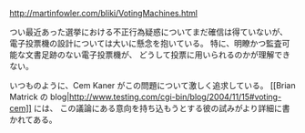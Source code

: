 http://martinfowler.com/bliki/VotingMachines.html

つい最近あった選挙における不正行為疑惑についてまだ確信は得ていないが、
電子投票機の設計については大いに懸念を抱いている。
特に、明瞭かつ監査可能な文書足跡のない電子投票機が、
どうして投票に用いられるのかが理解できない。

いつものように、Cem Kaner がこの問題について激しく追求している。
[[Brian Matrick の blog|http://www.testing.com/cgi-bin/blog/2004/11/15#voting-cem]] には、
この議論にある意向を持ち込もうとする彼の試みがより詳細に書かれてある。
